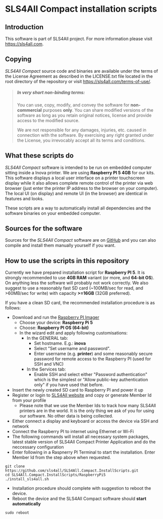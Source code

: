 # SLS4All Compact installation scripts

## Introduction
This software is part of SLS4All project. For more information please visit https://sls4all.com.

## Copying
*SLS4All Compact* source code and binaries are available under the terms of the 
License Agreement as described in the LICENSE.txt file located 
in the root directory of the repository or visit 
https://sls4all.com/terms-of-use/.

>##### In very short non-binding terms:
>You can use, copy, modify, and convey the software for **non-commercial** purposes **only**.
You can share modified versions of the software as long as you retain original notices, license 
and provide access to the modified source.
>
>We are not responsible for any damages, injuries, etc. caused in connection with the software. By exercising any right granted under the License, you irrevocably accept all its terms and conditions.

## What these scripts do

*SLS4All Compact* software is intended to be run on embedded computer sitting inside a Inova printer. We are using **Raspberry PI 5 4GB** for our kits. This software displays a local user interface on a printer touchscreen display while it also allows complete remote control of the printer via web browser (just enter the printer IP address to the browser on your computer). The local UI (on display) and remote UI (in the browser) are identical in features and looks.

These scripts are a way to automatically install all dependencies and the software binaries on your embedded computer.

## Sources for the software

Sources for the *SLS4All Compact* software are on [GitHub](https://github.com/sls4all/SLS4All.Compact) and you can also compile and install them manually yourself if you want.

## How to use the scripts in this repository

Currently we have prepared installation script for **Raspberry PI 5**. It is strongly recommended to use **4GB RAM** variant (or more, and **64-bit OS**). On anything less the software will probably not work correctly. We also suggest to use a reasonably fast SD card (~100MB/sec for read, and >60MB/sec for write) with capacity **>=16GB** (32GB preferred).

If you have a clean SD card, the recommended installation procedure is as follows:

- Download and run the [Raspberry PI Imager](https://www.raspberrypi.com/software/)
  - Choose your device: **Raspberry Pi 5**
  - Choose: **Raspberry PI OS (64-bit)**
  - In the wizard edit and apply following customisations:
    - In the GENERAL tab:
      - Set hostname. E.g.: **inova**
      - Select "Set username and password". 
      - Enter username (e.g. **printer**) and some reasonably secure password for remote access to the Raspberry PI (used for SSH and VNC)
    - In the Services tab:
      - Enable SSH and select either "Password authentication" which is the simplest or "Allow public-key authentication only" if you have used that before.
- Insert the newly created SD card to Raspberry PI and power it up
- Register or login to [SLS4All website](https://sls4all.com) and copy or generate Member Id from your profile
  - Please note that we use the Member Ids to track how many SLS4All printers are in the world. It is the only thing we ask of you for using our software. No other data is being collected.
- Either connect a display and keyboard or access the device via SSH and network
- Connect the Raspberry PI to internet using Ethernet or Wi-Fi
- The following commands will install all necessary system packages, latest stable version of SLS4All Compact Printer Application and do the neccessary configuration
- Enter following in a Raspnerry PI Terminal to start the installation. Enter Member Id from the step above when requested.

```
git clone https://github.com/sls4all/SLS4All.Compact.InstallScripts.git
cd SLS4All.Compact.InstallScripts/RaspberryPi5
./install_sls4all.sh
```

- Installation procedure should complete with suggestion to reboot the device.
- Reboot the device and the SLS4All Compact software should **start automatically**
```
sudo reboot
```
